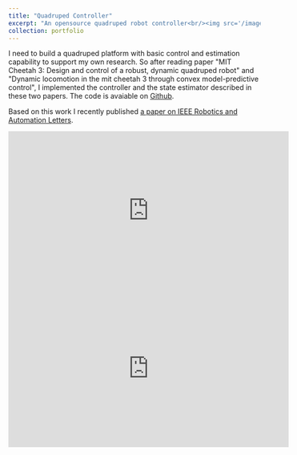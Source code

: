 ```yaml
---
title: "Quadruped Controller"
excerpt: "An opensource quadruped robot controller<br/><img src='/images/robot.png' width='400' height='600'>"
collection: portfolio
---
```


I need to build a quadruped platform with basic control and estimation capability to support my own research. So after reading paper "MIT Cheetah 3: Design and control of a robust, dynamic quadruped robot" and "Dynamic locomotion in the mit cheetah 3 through convex model-predictive control", I implemented the controller and the state estimator described in these two papers. The code is avaiable on [Github](https://github.com/ShuoYangRobotics/A1-QP-MPC-Controller).

Based on this work I recently published [a paper on IEEE Robotics and Automation Letters](../_publications/2022-06-14-calibration.md).

<iframe width="560" height="315" src="https://www.youtube.com/embed/TP46zgruig4" title="YouTube video player" frameborder="0" allow="accelerometer; autoplay; clipboard-write; encrypted-media; gyroscope; picture-in-picture" allowfullscreen></iframe>


<iframe width="560" height="315" src="https://www.youtube.com/embed/9oR7xTKAK3Q" title="YouTube video player" frameborder="0" allow="accelerometer; autoplay; clipboard-write; encrypted-media; gyroscope; picture-in-picture" allowfullscreen></iframe>
